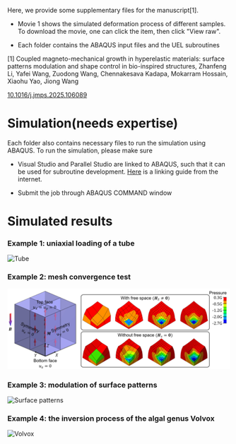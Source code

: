 Here, we provide some supplementary files for the manuscript[1]. 

- Movie 1 shows the simulated deformation process of different samples. To download the movie, one can click the item, then click "View raw". 

- Each folder contains the ABAQUS input files and the UEL subroutines

[1] Coupled magneto-mechanical growth in hyperelastic materials: surface patterns modulation and shape control in bio-inspired structures, Zhanfeng Li, Yafei Wang, Zuodong Wang, Chennakesava Kadapa, Mokarram Hossain, Xiaohu Yao, Jiong Wang

[10.1016/j.jmps.2025.106089](https://www.sciencedirect.com/science/article/pii/S0022509625000651)

# Simulation(needs expertise)

Each folder also contains necessary files to run the simulation using ABAQUS. To run the simulation, please make sure 

- Visual Studio and Parallel Studio are linked to ABAQUS, such that it can be used for subroutine development. [Here](https://www.researchgate.net/publication/349991987_Linking_ABAQUS_20192020_and_Intel_oneAPI_Base_Toolkit_FORTRAN_Compiler) is a linking guide from the internet. 

- Submit the job through ABAQUS COMMAND window


# Simulated results

### Example 1: uniaxial loading of a tube

![Tube](https://github.com/Jeff97/Magneto-growth-MixedFEM/blob/main/Tube.jpg)

### Example 2: mesh convergence test

![Test](https://github.com/Jeff97/Magneto-growth-MixedFEM/blob/main/Convergence.jpg)

### Example 3: modulation of surface patterns

![Surface patterns](https://github.com/Jeff97/Magneto-growth-MixedFEM/blob/main/Wrinkle.jpg)

### Example 4: the inversion process of the algal genus Volvox

![Volvox](https://github.com/Jeff97/Magneto-growth-MixedFEM/blob/main/Volvox.jpg)